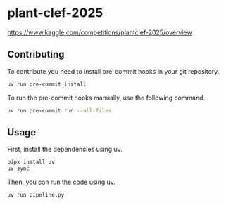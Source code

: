 # plant-clef-2025
https://www.kaggle.com/competitions/plantclef-2025/overview

## Contributing

To contribute you need to install pre-commit hooks in your git repository.

```bash
uv run pre-commit install
```

To run the pre-commit hooks manually, use the following command.

```bash
uv run pre-commit run --all-files
```

## Usage

First, install the dependencies using uv.

```bash
pipx install uv
uv sync
```

Then, you can run the code using uv.

```bash
uv run pipeline.py
```
